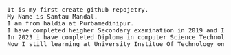 <pre>
It is my first create github repojetry.
My Name is Santau Mandal.
I am from haldia at Purbamedinipur.
I have completed heigher Secondary examination in 2019 and I also complete secondary examination in 2017 form Haldia High School.
In 2023 i have completed Diploma in computer Science Technology from Contai Polytecnic,Purbamedinipur.
Now I still learning at University Institue Of Technology on BE Information Technology.
</pre>

